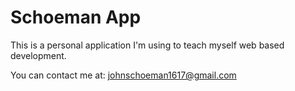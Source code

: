 # Schoeman App

This is a personal application I'm using to teach myself web based development.

You can contact me at: johnschoeman1617@gmail.com
